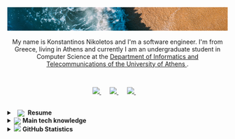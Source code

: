 <!--
**Nikoletos-K/Nikoletos-K** is a ✨ _special_ ✨ repository because its `README.md` (this file) appears on your GitHub profile.
-->

<h2 align='center'></h2>

<!--
<p align="right">
  <a href="https://github.com/Nikoletos-K/Nikoletos-K/blob/main/FrenchREADME.md">
    <img src="https://www.mrflag.com/wp-content/uploads/2018/10/France-Flag.png" width="20"/>
  </a>&nbsp;&nbsp;
    <a href="https://github.com/Nikoletos-K/Nikoletos-K/blob/main/README.md">
    <img src="http://sites1.christophlutz.co.uk/gbmag/wp-content/uploads/2017/01/UK-flag-union-jack-1024x683.jpg" width="20"/>
  </a>&nbsp;&nbsp;
  <a href="https://github.com/Nikoletos-K/Nikoletos-K/blob/main/ItalianREADME.md">
    <img src="https://www.countryflags.com/wp-content/uploads/italy-flag-png-xl.png" width="20"/>
  </a>&nbsp;&nbsp;
  <a href="https://github.com/Nikoletos-K/Nikoletos-K/blob/main/GermanREADME.md">
    <img src="https://www.countryflags.com/wp-content/uploads/germany-flag-png-xl.png" width="20"/>
  </a>&nbsp;&nbsp;
</p>
-->

<a href="https://nikoletos-k.github.io">
  <p align="center">
    <img src="./images/cov-23.jpg" >
  </p>
</a>

<!--
<h2 align='center'>
  Hi there! I'm Konstantinos 
</h2>
-->

<p align="center">
  My name is Konstantinos Nikoletos and I'm a software engineer. I'm from Greece, living in Athens and currently I am an undergraduate student in Computer Science at the <a href="https://www.di.uoa.gr/en"> Department of Informatics and Telecommunications of the University of Athens </a>. 
</p>

<br>  

<p align="center">
  <a href="https://nikoletos-k.github.io">
      <img src="https://img.shields.io/badge/WEBSITE-100000?style=for-the-badge&logo=github&logoColor=white" />
  </a>&nbsp;&nbsp;&nbsp;&nbsp;
  <a href="mailto:nikoletos.konstantinos99@gmail.com">
      <img src="https://img.shields.io/badge/Gmail-D14836?style=for-the-badge&logo=gmail&logoColor=white" />
  </a>&nbsp;&nbsp;&nbsp;&nbsp;
  <a href="https://www.linkedin.com/in/konstantinos-nikoletos/">
      <img src="https://img.shields.io/badge/linkedin-%230077B5.svg?&style=for-the-badge&logo=linkedin&logoColor=white" />
  </a>&nbsp;&nbsp;&nbsp;&nbsp;
  <!--
  <a href="https://api.whatsapp.com/send?phone=+306976897915">
      <img src="https://img.shields.io/badge/WhatsApp-25D366?style=for-the-badge&logo=whatsapp&logoColor=white" />
  </a>&nbsp;&nbsp;&nbsp;&nbsp;
  -->
  
</p>

<!--
## :information_source: About Me 
&nbsp;&nbsp;&nbsp;:school::computer: &nbsp;Currently I am a computer science student (batchelor degree). \
&nbsp;&nbsp;&nbsp;:exclamation::bulb: &nbsp;Researching Entity Resolution problems .\
&nbsp;&nbsp;&nbsp;:heartbeat: &nbsp;Interested in data engineering, machine learning and artificial intelligence.\
&nbsp;&nbsp;&nbsp;:earth_africa::blue_book: &nbsp;History enthusiast.
-->

<br>


<details>
<summary>&nbsp; <img align="center" src="https://cdn1.iconfinder.com/data/icons/smallicons-logotypes/32/google_drive-512.png" width="20px">&nbsp; <b>Resume</b> </summary>

<br>  
<p align="center">
 <a href="https://drive.google.com/file/d/1lcfAdR5ZWo6zbl0yZmtkiTjmhZwxDN9f/view?usp=sharing">
      <img align="center" src="https://img.shields.io/badge/Resume-4285F4?style=for-the-badge&logo=google-drive&logoColor=white&color=darkgreen" />
  </a>&nbsp;&nbsp;&nbsp;&nbsp;
 <p>
</details>

<details>
<summary> <img align="center" src="https://i.pinimg.com/originals/00/94/18/009418460183d05cbbff41179436b3eb.gif" width="30px"> <b>Main tech knowledge</b> </summary>

<p align="center">
    <a><img src="https://img.shields.io/badge/Linux-FCC624?style=for-the-badge&logo=linux&logoColor=black" /></a>
    <a><img src="https://img.shields.io/badge/Windows-0078D6?style=for-the-badge&logo=windows&logoColor=white" /></a>
</p>

<p align="center">
    <a><img src="https://img.shields.io/badge/Python-3776AB?style=for-the-badge&logo=python&logoColor=white" /></a>
    <a><img src="https://img.shields.io/badge/C-00599C?style=for-the-badge&logo=c&logoColor=white" /></a>
    <a><img src="https://img.shields.io/badge/C%2B%2B-00599C?style=for-the-badge&logo=c%2B%2B&logoColor=white" /></a>
    <a><img src="https://img.shields.io/badge/Java-ED8B00?style=for-the-badge&logo=java&logoColor=white" /></a>
    <a><img src="https://img.shields.io/badge/mysql-4479A1.svg?&style=for-the-badge&logo=mysql&logoColor=white" /></a>
</p>

<p align="center">
    <a><img src="https://img.shields.io/badge/HTML5-E34F26?style=for-the-badge&logo=html5&logoColor=white" /></a>
    <a><img src="https://img.shields.io/badge/PHP-777BB4?style=for-the-badge&logo=php&logoColor=white" /></a>
    <a><img src="https://img.shields.io/badge/Bootstrap-563D7C?style=for-the-badge&logo=bootstrap&logoColor=white" /></a>
    <a><img src="https://img.shields.io/badge/CSS-239120?&style=for-the-badge&logo=css3&logoColor=white" /></a>
    <a><img src="https://img.shields.io/badge/JavaScript-F7DF1E?style=for-the-badge&logo=javascript&logoColor=black" /></a>
</p>

<p align="center">
    <a><img src="https://img.shields.io/badge/jupyter-F3631D.svg?&style=for-the-badge&logo=jupyter&logoColor=white" /></a>
    <a><img src="https://img.shields.io/badge/anaconda-42B029.svg?&style=for-the-badge&logo=anaconda&logoColor=white" /></a>
    <a><img src="https://img.shields.io/badge/PyTorch%20-%23EE4C2C.svg?&style=for-the-badge&logo=PyTorch&logoColor=white" /></a>
    <a><img src="https://img.shields.io/badge/pandas%20-%23150458.svg?&style=for-the-badge&logo=pandas&logoColor=white" /></a>
    <a><img src="https://img.shields.io/badge/numpy%20-%23013243.svg?&style=for-the-badge&logo=numpy&logoColor=white" /></a>
</p>

<p align="center">
    <a><img src="https://img.shields.io/badge/Visual_Studio_Code-0078D4?style=for-the-badge&logo=visual%20studio%20code&logoColor=white" /></a>
    <a><img src="https://img.shields.io/badge/sublime-FF9800.svg?&style=for-the-badge&logo=sublime-text&logoColor=white" /></a>
    <a><img src="https://img.shields.io/badge/Git-F05032?style=for-the-badge&logo=git&logoColor=white" /></a>
</p>

<p align="center">
    <a><img src="https://img.shields.io/badge/Office-D83B01?style=for-the-badge&logo=microsoft-office&logoColor=white" /></a>
    <a><img src="https://img.shields.io/badge/Markdown-000000?style=for-the-badge&logo=markdown&logoColor=white" /></a>
    <a><img src="https://img.shields.io/badge/latex-008080.svg?&style=for-the-badge&logo=latex&logoColor=white" /></a>
</p>

<p align="center">
    <a><img src="https://img.shields.io/badge/Spring-6DB33F?style=for-the-badge&logo=spring&logoColor=white" /></a>
    <a><img src="https://img.shields.io/badge/xampp-FB7A24.svg?&style=for-the-badge&logo=xampp&logoColor=white" /></a>
</p>

</details>

<details>
<summary> <img src="https://media2.giphy.com/media/VEzBzSyEOKtXGuPIQw/giphy.gif" width="30px"> <b> GitHub Statistics</b> </summary>

<a href="https://github.com/Nikoletos-K/Nikoletos-K">
  <img align="center" src="https://github-readme-stats.vercel.app/api?username=Nikoletos-K&show_icons=true&line_height=24&count_private=true&hide=issues&theme=algolia" alt="GitHub Stats" />
</a>
<a href="https://github.com/Nikoletos-K/Nikoletos-K">
  <img align="center" src="https://github-readme-stats.vercel.app/api/top-langs/?username=Nikoletos-K&line_height=23&theme=algolia&layout=compact" />
</a>

<br>

<br>


<p align="center">
<img src="https://komarev.com/ghpvc/?username=Nikoletos-K&style=plastic&label=Views"><img> &nbsp;&nbsp;&nbsp;
<img src="https://badges.pufler.dev/visits/Nikoletos-K/Nikoletos-K?color=black&logo=github" /><img>  
</p>

</details>



<h2 align='center'></h2>


<!-- links to social media icons -->

<!-- icons with padding -->

[2.1]: http://i.imgur.com/0o48UoR.png (github icon with padding)

<!-- icons without padding -->

[2.2]: http://i.imgur.com/9I6NRUm.png (github icon without padding)
[3.2]: https://img.shields.io/badge/LinkedIn-0077B5?style=for-the-badge&logo=linkedin&logoColor=white (LinkedIn icon without padding)
[3.3]: https://img.shields.io/badge/WhatsApp-25D366?style=for-the-badge&logo=whatsapp&logoColor=white (LinkedIn icon without padding)
[3.4]: https://img.shields.io/badge/Gmail-D14836?style=for-the-badge&logo=gmail&logoColor=white (LinkedIn icon without padding)


<!-- links to your social media accounts -->

[2]: https://github.com/Nikoletos-K
[3]: https://www.linkedin.com/in/konstantinos-nikoletos/
[4]: https://www.linkedin.com/in/konstantinos-nikoletos/
[5]: mailto:nikoletos.konstantinos99@gmail.com


<!-- Resources -->
<!-- Icons: https://simpleicons.org/ -->
<!-- GitHub Stats: https://github.com/anuraghazra/github-readme-stats -->
<!-- Emojis: https://emojipedia.org/emoji/ -->
<!-- HTML Emojis: https://www.fileformat.info/index.htm -->
<!-- Shields: https://shields.io/ -->
<!-- Awesome GitHub Profile README: https://github.com/abhisheknaiidu/awesome-github-profile-readme -->
